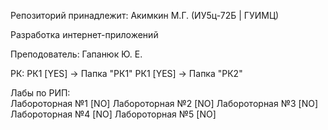 Репозиторий принадлежит: Акимкин М.Г. (ИУ5ц-72Б | ГУИМЦ)

Разработка интернет-приложений

Преподователь: Гапанюк Ю. Е.  

РК: 
  РК1 [YES] -> Папка "РК1"
  РК1 [YES] -> Папка "РК2"  

Лабы по РИП:    
  Лабороторная №1 [NO]
  Лабороторная №2 [NO]
  Лабороторная №3 [NO]
  Лабороторная №4 [NO]
  Лабороторная №5 [NO]
